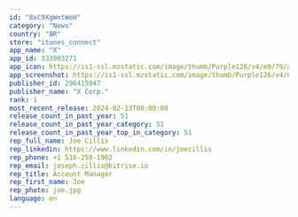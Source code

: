```yaml
---
id: "8xC9XgWntWeH"
category: "News"
country: "BR"
store: "itunes_connect"
app_name: "X"
app_id: 333903271
app_icon: https://is1-ssl.mzstatic.com/image/thumb/Purple126/v4/e9/79/aa/e979aa80-0437-7ff5-24b4-a9185574edb9/ProductionAppIcon-1x_U007emarketing-0-7-0-0-0-85-220.png/1024x1024bb.png
app_screenshot: https://is1-ssl.mzstatic.com/image/thumb/Purple126/v4/00/33/b1/0033b182-5c05-96cf-f92b-68ab037848e8/75618ee4-d195-4b40-b2be-d7564bc14002_iPhone_6.5_-_4.png/1242x2688bb.png
publisher_id: 296415947
publisher_name: "X Corp."
rank: 1
most_recent_release: 2024-02-13T00:00:00
release_count_in_past_year: 51
release_count_in_past_year_category: 51
release_count_in_past_year_top_in_category: 51
rep_full_name: Joe Cillis
rep_linkedin: https://www.linkedin.com/in/joecillis
rep_phone: +1 518-258-1902
rep_email: joseph.cillis@bitrise.io
rep_title: Account Manager
rep_first_name: Joe
rep_photo: joe.jpg
language: en
---
```

